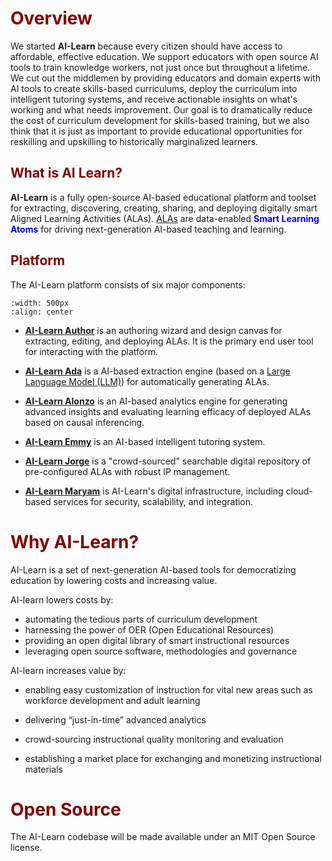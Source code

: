 # <font color="maroon">Overview</font>

We started **AI-Learn** because every citizen should have access to affordable, effective education. We support educators with open source AI tools to train knowledge workers, not just once but throughout a lifetime. We cut out the middlemen by providing educators and domain experts with AI tools to create skills-based curriculums, deploy the curriculum into intelligent tutoring systems, and receive actionable insights on what's working and what needs improvement. Our goal is to dramatically reduce the cost of curriculum development for skills-based training, but we also think that it is just as important to provide educational opportunities for reskilling and upskilling to historically marginalized learners.  

## <font color="maroon">What is AI Learn?</font>

**AI-Learn** is a fully open-source AI-based educational platform and toolset for extracting, discovering, creating, sharing, and deploying digitally smart Aligned Learning Activities (ALAs). [ALAs](page-ala) are data-enabled <font color="blue">**Smart Learning Atoms**</font> for driving next-generation AI-based teaching and learning.

## <font color="maroon">Platform</font>

The AI-Learn platform consists of six major components:

```{image} /images/ailearnplatform.png
:width: 500px
:align: center
```

- **[AI-Learn Author](page-author)** is an authoring wizard and design canvas for extracting, editing, and deploying ALAs. It is the primary end user tool for interacting with the platform.

- **[AI-Learn Ada](page-ada)**  is a AI-based extraction engine (based on a [Large Language Model (LLM)](https://hai.stanford.edu/news/how-large-language-models-will-transform-science-society-and-ai)) for automatically generating ALAs.  

- **[AI-Learn Alonzo](page-alonzo)** is an AI-based analytics engine for generating advanced insights and evaluating learning efficacy of deployed ALAs based on causal inferencing.

- **[AI-Learn Emmy](page-emmy)** is an AI-based intelligent tutoring system.

- **[AI-Learn Jorge](page-jorge)** is a "crowd-sourced" searchable digital repository of pre-configured ALAs with robust IP management.

- **[AI-Learn Maryam](page-maryam)** is AI-Learn's digital infrastructure, including cloud-based services for security, scalability, and integration.

# <font color="maroon">Why AI-Learn?</font>

AI-Learn is a set of next-generation AI-based tools for democratizing education by lowering costs and increasing value.


AI-learn lowers costs by:

- automating the tedious parts of curriculum development
- harnessing the power of OER (Open Educational Resources)
- providing an open digital library of smart instructional resources
- leveraging open source software, methodologies and governance

AI-learn increases value by:

- enabling easy customization of instruction for vital new areas such as workforce development and adult learning

- delivering “just-in-time” advanced analytics

- crowd-sourcing instructional quality monitoring and evaluation

- establishing a market place for exchanging and monetizing instructional materials


# <font color="maroon">Open Source</font>


The AI-Learn codebase will be made available under an MIT Open Source license.